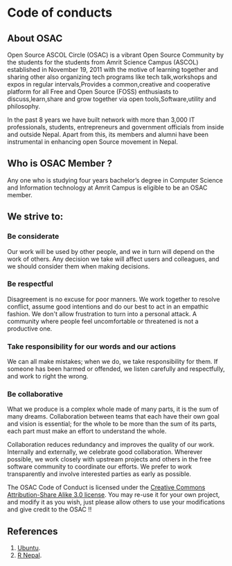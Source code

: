 # Code of conducts
## About OSAC
Open Source ASCOL Circle (OSAC) is a vibrant Open Source Community by the students for the students from Amrit Science Campus (ASCOL) established in November 19, 2011 with the motive of learning together and sharing other also organizing tech programs like tech talk,workshops and expos in regular intervals,Provides a common,creative and cooperative platform for all Free and Open Source (FOSS) enthusiasts to discuss,learn,share and grow together via open tools,Software,utility and philosophy.

In the past 8 years we have built network with more than 3,000 IT professionals, students, entrepreneurs and government officials from inside and outside Nepal. Apart from this, its members and alumni have been instrumental in enhancing open Source movement in Nepal.

## Who is OSAC Member ?
Any one who is studying four years bachelor’s degree in Computer Science and Information technology at Amrit Campus is eligible to be an OSAC member.

## We strive to:
### Be considerate
Our work will be used by other people, and we in turn will depend on the work of others. Any decision we take will affect users and colleagues, and we should consider them when making decisions.

### Be respectful
Disagreement is no excuse for poor manners. We work together to resolve conflict, assume good intentions and do our best to act in an empathic fashion. We don't allow frustration to turn into a personal attack. A community where people feel uncomfortable or threatened is not a productive one.

### Take responsibility for our words and our actions
We can all make mistakes; when we do, we take responsibility for them. If someone has been harmed or offended, we listen carefully and respectfully, and work to right the wrong.
### Be collaborative
What we produce is a complex whole made of many parts, it is the sum of many dreams. Collaboration between teams that each have their own goal and vision is essential; for the whole to be more than the sum of its parts, each part must make an effort to understand the whole.

Collaboration reduces redundancy and improves the quality of our work. Internally and externally, we celebrate good collaboration. Wherever possible, we work closely with upstream projects and others in the free software community to coordinate our efforts. We prefer to work transparently and involve interested parties as early as possible.


The OSAC Code of Conduct is licensed under the [Creative Commons Attribution-Share Alike 3.0 license](https://creativecommons.org/licenses/by-sa/3.0/). You may re-use it for your own project, and modify it as you wish, just please allow others to use your modifications and give credit to the OSAC !!

## References
1. [Ubuntu](https://www.ubuntu.com/community/code-of-conduct).
2. [R Nepal](https://www.r-nepal.org/code-of-conduct/).

